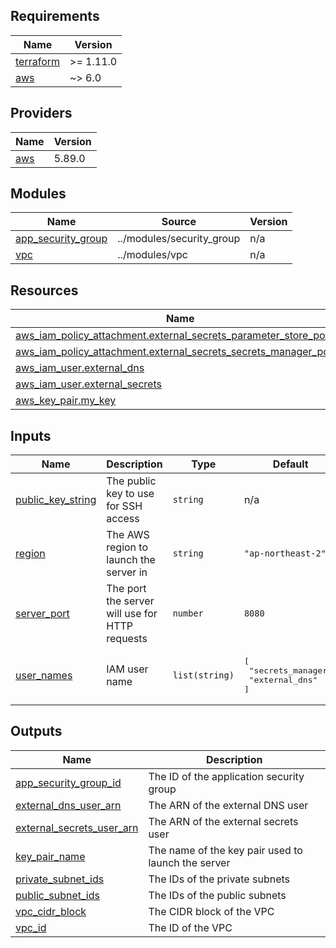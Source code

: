 <!-- BEGIN_TF_DOCS -->
## Requirements

| Name | Version |
|------|---------|
| <a name="requirement_terraform"></a> [terraform](#requirement\_terraform) | >= 1.11.0 |
| <a name="requirement_aws"></a> [aws](#requirement\_aws) | ~> 6.0 |

## Providers

| Name | Version |
|------|---------|
| <a name="provider_aws"></a> [aws](#provider\_aws) | 5.89.0 |

## Modules

| Name | Source | Version |
|------|--------|---------|
| <a name="module_app_security_group"></a> [app\_security\_group](#module\_app\_security\_group) | ../modules/security_group | n/a |
| <a name="module_vpc"></a> [vpc](#module\_vpc) | ../modules/vpc | n/a |

## Resources

| Name | Type |
|------|------|
| [aws_iam_policy_attachment.external_secrets_parameter_store_policy](https://registry.terraform.io/providers/hashicorp/aws/latest/docs/resources/iam_policy_attachment) | resource |
| [aws_iam_policy_attachment.external_secrets_secrets_manager_policy](https://registry.terraform.io/providers/hashicorp/aws/latest/docs/resources/iam_policy_attachment) | resource |
| [aws_iam_user.external_dns](https://registry.terraform.io/providers/hashicorp/aws/latest/docs/resources/iam_user) | resource |
| [aws_iam_user.external_secrets](https://registry.terraform.io/providers/hashicorp/aws/latest/docs/resources/iam_user) | resource |
| [aws_key_pair.my_key](https://registry.terraform.io/providers/hashicorp/aws/latest/docs/resources/key_pair) | resource |

## Inputs

| Name | Description | Type | Default | Required |
|------|-------------|------|---------|:--------:|
| <a name="input_public_key_string"></a> [public\_key\_string](#input\_public\_key\_string) | The public key to use for SSH access | `string` | n/a | yes |
| <a name="input_region"></a> [region](#input\_region) | The AWS region to launch the server in | `string` | `"ap-northeast-2"` | no |
| <a name="input_server_port"></a> [server\_port](#input\_server\_port) | The port the server will use for HTTP requests | `number` | `8080` | no |
| <a name="input_user_names"></a> [user\_names](#input\_user\_names) | IAM user name | `list(string)` | <pre>[<br/>  "secrets_manager",<br/>  "external_dns"<br/>]</pre> | no |

## Outputs

| Name | Description |
|------|-------------|
| <a name="output_app_security_group_id"></a> [app\_security\_group\_id](#output\_app\_security\_group\_id) | The ID of the application security group |
| <a name="output_external_dns_user_arn"></a> [external\_dns\_user\_arn](#output\_external\_dns\_user\_arn) | The ARN of the external DNS user |
| <a name="output_external_secrets_user_arn"></a> [external\_secrets\_user\_arn](#output\_external\_secrets\_user\_arn) | The ARN of the external secrets user |
| <a name="output_key_pair_name"></a> [key\_pair\_name](#output\_key\_pair\_name) | The name of the key pair used to launch the server |
| <a name="output_private_subnet_ids"></a> [private\_subnet\_ids](#output\_private\_subnet\_ids) | The IDs of the private subnets |
| <a name="output_public_subnet_ids"></a> [public\_subnet\_ids](#output\_public\_subnet\_ids) | The IDs of the public subnets |
| <a name="output_vpc_cidr_block"></a> [vpc\_cidr\_block](#output\_vpc\_cidr\_block) | The CIDR block of the VPC |
| <a name="output_vpc_id"></a> [vpc\_id](#output\_vpc\_id) | The ID of the VPC |
<!-- END_TF_DOCS -->